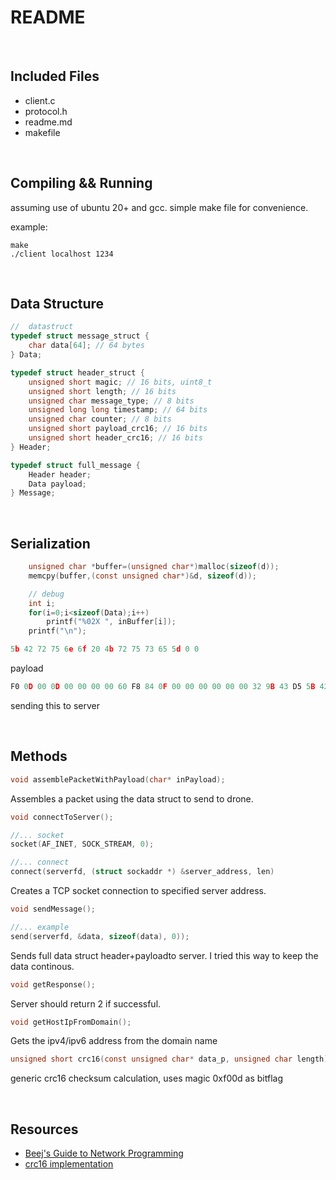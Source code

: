 # README

<br> 

## Included Files
* client.c
* protocol.h
* readme.md
* makefile

<br>

## Compiling && Running
assuming use of ubuntu 20+ and gcc. simple make file for convenience.

example:

```
make
./client localhost 1234
```


<br>

## Data Structure

```c
//  datastruct
typedef struct message_struct {
    char data[64]; // 64 bytes
} Data;

typedef struct header_struct {
    unsigned short magic; // 16 bits, uint8_t
    unsigned short length; // 16 bits
    unsigned char message_type; // 8 bits
    unsigned long long timestamp; // 64 bits
    unsigned char counter; // 8 bits
    unsigned short payload_crc16; // 16 bits
    unsigned short header_crc16; // 16 bits
} Header;

typedef struct full_message {
    Header header;
    Data payload;
} Message;
```

<br>

## Serialization
```c
    unsigned char *buffer=(unsigned char*)malloc(sizeof(d));
    memcpy(buffer,(const unsigned char*)&d, sizeof(d));

    // debug
    int i;
    for(i=0;i<sizeof(Data);i++)
        printf("%02X ", inBuffer[i]);
    printf("\n");
```

```c
5b 42 72 75 6e 6f 20 4b 72 75 73 65 5d 0 0 
```
payload


```c
F0 0D 00 0D 00 00 00 00 60 F8 84 0F 00 00 00 00 00 00 32 9B 43 D5 5B 42 72 75 6E 6F 20 4B 72 75 73 65 5D 00 00 00 00 00 00 00 00 00 00 00 00 00 00 00 00 00 00 00 00 00 00 00 00 00 00 00 00 00 00 00 00 00 00 00 00 00 00 00 00 00 00 00 00 00 00 00 00 00 00 00 00 00 
```
sending this to server

<br>

## Methods

```c
void assemblePacketWithPayload(char* inPayload);
```
Assembles a packet using the data struct to send to drone. 

```c
void connectToServer();

//... socket
socket(AF_INET, SOCK_STREAM, 0);

//... connect
connect(serverfd, (struct sockaddr *) &server_address, len)

```
Creates a TCP socket connection to specified server address.

```c
void sendMessage();

//... example
send(serverfd, &data, sizeof(data), 0));
```
Sends full data struct header+payloadto server. I tried this way to keep the data continous.

```c
void getResponse();
```
Server should return 2 if successful.

```c
void getHostIpFromDomain();
```
Gets the ipv4/ipv6 address from the domain name

```c
unsigned short crc16(const unsigned char* data_p, unsigned char length);
```
generic crc16 checksum calculation, uses magic 0xf00d as bitflag

<br>

## Resources

* [Beej's Guide to Network Programming](https://beej.us/guide/bgnet/html/index-wide.html)
* [crc16 implementation](https://stackoverflow.com/questions/10564491/function-to-calculate-a-crc16-checksum)
